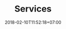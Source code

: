 ---
title: 'Services'
date: 2018-02-10T11:52:18+07:00
heroHeading: 'Services'
heroSubHeading: 'Services to fit your needs, whatever they may be.'
heroBackground: 'https://source.unsplash.com/eluzJSfkNCk/1600x400'
---